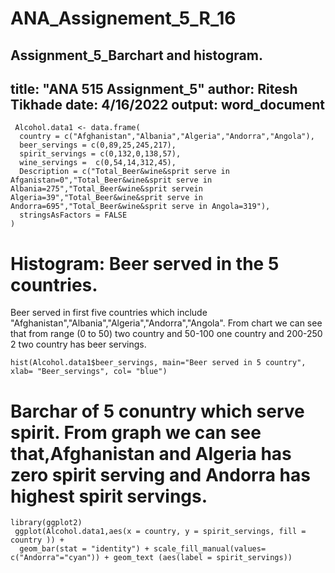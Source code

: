# ANA_Assignement_5_R_16
Assignment_5_Barchart and histogram.
---
title: "ANA 515 Assignment_5"
author: Ritesh Tikhade
date: 4/16/2022
output: word_document
---
```{r ,echo=FALSE} 
 Alcohol.data1 <- data.frame(
  country = c("Afghanistan","Albania","Algeria","Andorra","Angola"),
  beer_servings = c(0,89,25,245,217),
  spirit_servings = c(0,132,0,138,57),
  wine_servings =  c(0,54,14,312,45),
  Description = c("Total_Beer&wine&sprit serve in Afganistan=0","Total_Beer&wine&sprit serve in Albania=275","Total_Beer&wine&sprit servein Algeria=39","Total_Beer&wine&sprit serve in Andorra=695","Total_Beer&wine&sprit serve in Angola=319"), 
  stringsAsFactors = FALSE
)
```

# Histogram: Beer served in the 5 countries.
 Beer served in first five countries which include   "Afghanistan","Albania","Algeria","Andorra","Angola". From chart we can see that from range (0 to 50) two country and 50-100 one country and 200-250 2 two country has beer servings.

```{r ,echo=FALSE}
hist(Alcohol.data1$beer_servings, main="Beer served in 5 country", xlab= "Beer_servings", col= "blue")

```


# Barchar of 5 conuntry which serve spirit. From graph we can see that,Afghanistan and Algeria has zero spirit serving and Andorra has highest spirit servings.


```{r ,echo=FALSE}
library(ggplot2)
 ggplot(Alcohol.data1,aes(x = country, y = spirit_servings, fill = country )) +
  geom_bar(stat = "identity") + scale_fill_manual(values= c("Andorra"="cyan")) + geom_text (aes(label = spirit_servings)) 
```
